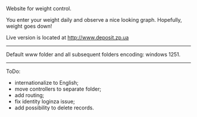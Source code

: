 Website for weight control.

You enter your weight daily and observe a nice looking graph. Hopefully, weight goes down!

Live version is located at http://www.deposit.zp.ua

---

Default www folder and all subsequent folders encoding: windows 1251.

---

ToDo:

- internationalize to English;
- move controllers to separate folder;
- add routing;
- fix identity loginza issue;
- add possibility to delete records.